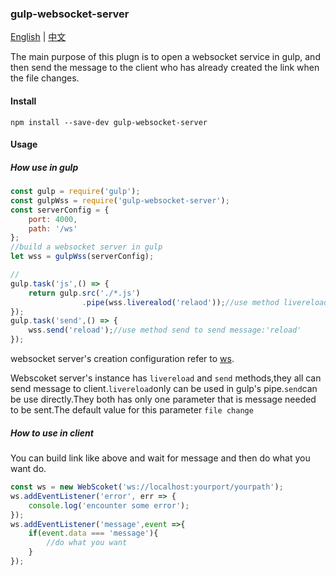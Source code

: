 
### gulp-websocket-server
[English](./README.md) | [中文](./zh.md)

The main purpose of this plugn is to open a websocket service in gulp, and then send the message to the client who has already created the link when the file changes.

#### Install
```
npm install --save-dev gulp-websocket-server
```
#### Usage
##### How use in gulp
```js
const gulp = require('gulp');
const gulpWss = require('gulp-websocket-server');
const serverConfig = {
    port: 4000,
    path: '/ws'
};
//build a websocket server in gulp
let wss = gulpWss(serverConfig);

//
gulp.task('js',() => {
    return gulp.src('./*.js')
                .pipe(wss.liverealod('relaod'));//use method livereload send message: 'reload'
});
gulp.task('send',() => {
    wss.send('reload');//use method send to send message:'reload'
});
```
websocket server's creation configuration refer to [ws](https://github.com/websockets/ws/blob/master/doc/ws.md).

Webscoket server's instance has `livereload` and `send` methods,they all can send message to client.`livereload`only can be used in gulp's pipe.`send`can be use directly.They both has only one parameter that is message needed to be sent.The default value for this parameter `file change`

##### How to use in client
You can build link like above and wait for message and then do what you want do.
```js
const ws = new WebScoket('ws://localhost:yourport/yourpath');
ws.addEventListener('error', err => {
    console.log('encounter some error');
});
ws.addEventListener('message',event =>{
    if(event.data === 'message'){
        //do what you want
    }
});
```